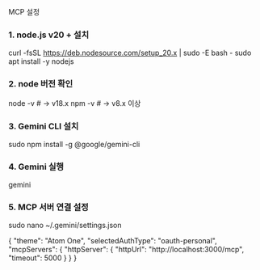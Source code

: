 MCP 설정
### 1. node.js v20 + 설치
curl -fsSL https://deb.nodesource.com/setup_20.x | sudo -E bash -
sudo apt install -y nodejs

### 2. node 버전 확인
node -v   # → v18.x
npm -v    # → v8.x 이상

### 3. Gemini CLI 설치
sudo npm install -g @google/gemini-cli

### 4. Gemini 실행
gemini 

### 5. MCP 서버 연결 설정
sudo nano ~/.gemini/settings.json

{
  "theme": "Atom One",
  "selectedAuthType": "oauth-personal",
  "mcpServers": {
    "httpServer": {
      "httpUrl": "http://localhost:3000/mcp",
      "timeout": 5000
    }
  }
}